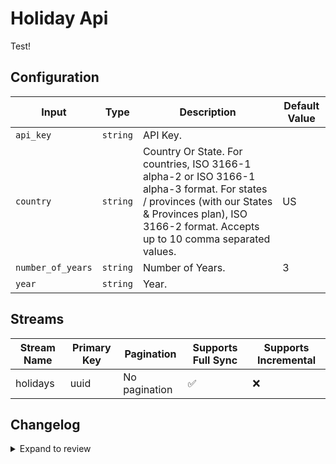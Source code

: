 # Holiday Api
Test!
## Configuration

| Input | Type | Description | Default Value |
|-------|------|-------------|---------------|
| `api_key` | `string` | API Key.  |  |
| `country` | `string` | Country Or State. For countries, ISO 3166-1 alpha-2 or ISO 3166-1 alpha-3 format. For states / provinces (with our States &amp; Provinces plan), ISO 3166-2 format. Accepts up to 10 comma separated values. | US |
| `number_of_years` | `string` | Number of Years.  | 3 |
| `year` | `string` | Year.  |  |

## Streams
| Stream Name | Primary Key | Pagination | Supports Full Sync | Supports Incremental |
|-------------|-------------|------------|---------------------|----------------------|
| holidays | uuid | No pagination | ✅ |  ❌  |


## Changelog

<details>
  <summary>Expand to review</summary>

| Version          | Date       | Subject        |
|------------------|------------|----------------|
| 0.0.1 | 2024-08-09 | Initial release by bechurch-test via Connector Builder|

</details>